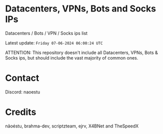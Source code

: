 # Datacenters, VPNs, Bots and Socks IPs
 
Datacenters / Bots / VPN / Socks ips list

Latest update: `Friday 07-06-2024 06:00:24 UTC` 

ATTENTION: This repository doesn't include all Datacenters, VPNs, Bots & Socks ips, 
but should include the vast majority of common ones.

# Contact
Discord: naoestu

# Credits
nãoéstu, brahma-dev, scriptzteam, ejrv, X4BNet and TheSpeedX
